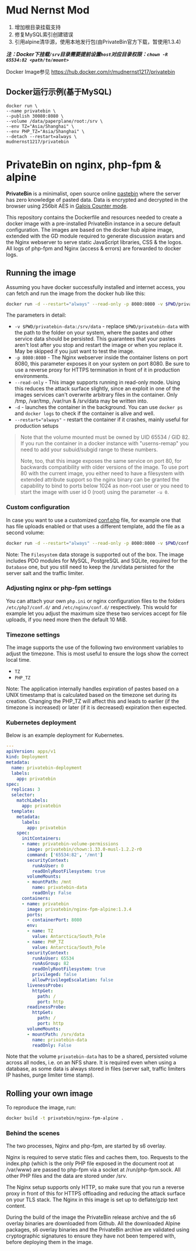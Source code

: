 # Mud Nernst Mod

1. 增加根目录挂载支持
2. 修复MySQL索引创建错误
3. 引用alpine清华源，使用本地发行包(由PrivateBin官方下载，暂使用1.3.4)

***注：Docker下挂载`/srv`目录需要提前设置`host`对应目录权限：`chown -R 65534:82 <path/to/mount>`***

Docker Image参见 <https://hub.docker.com/r/mudnernst1217/privatebin>

## Docker运行示例(基于MySQL)

```
docker run \
--name privatebin \
--publish 30080:8080 \
--volume /data/paperplane/root:/srv \
--env TZ="Asia/Shanghai" \
--env PHP_TZ="Asia/Shanghai" \
--detach --restart=always \
mudnernst1217/privatebin
```

# PrivateBin on nginx, php-fpm & alpine

**PrivateBin** is a minimalist, open source online [pastebin](https://en.wikipedia.org/wiki/Pastebin) where the server has zero knowledge of pasted data. Data is encrypted and decrypted in the browser using 256bit AES in [Galois Counter mode](https://en.wikipedia.org/wiki/Galois/Counter_Mode).

This repository contains the Dockerfile and resources needed to create a docker image with a pre-installed PrivateBin instance in a secure default configuration. The images are based on the docker hub alpine image, extended with the GD module required to generate discussion avatars and the Nginx webserver to serve static JavaScript libraries, CSS & the logos. All logs of php-fpm and Nginx (access & errors) are forwarded to docker logs.

## Running the image

Assuming you have docker successfully installed and internet access, you can fetch and run the image from the docker hub like this:

```bash
docker run -d --restart="always" --read-only -p 8080:8080 -v $PWD/privatebin-data:/srv/data privatebin/nginx-fpm-alpine
```

The parameters in detail:

- `-v $PWD/privatebin-data:/srv/data` - replace `$PWD/privatebin-data` with the path to the folder on your system, where the pastes and other service data should be persisted. This guarantees that your pastes aren't lost after you stop and restart the image or when you replace it. May be skipped if you just want to test the image.
- `-p 8080:8080` - The Nginx webserver inside the container listens on port 8080, this parameter exposes it on your system on port 8080. Be sure to use a reverse proxy for HTTPS termination in front of it in production environments.
- `--read-only` - This image supports running in read-only mode. Using this reduces the attack surface slightly, since an exploit in one of the images services can't overwrite arbitrary files in the container. Only /tmp, /var/tmp, /var/run & /srv/data may be written into.
- `-d` - launches the container in the background. You can use `docker ps` and `docker logs` to check if the container is alive and well.
- `--restart="always"` - restart the container if it crashes, mainly useful for production setups

> Note that the volume mounted must be owned by UID 65534 / GID 82. If you run the container in a docker instance with "userns-remap" you need to add your subuid/subgid range to these numbers.
> 
> Note, too, that this image exposes the same service on port 80, for backwards compatibility with older versions of the image. To use port 80 with the current image, you either need to have a filesystem with extended attribute support so the nginx binary can be granted the capability to bind to ports below 1024 as non-root user or you need to start the image with user id 0 (root) using the parameter `-u 0`.

### Custom configuration

In case you want to use a customized [conf.php](https://github.com/PrivateBin/PrivateBin/blob/master/cfg/conf.sample.php) file, for example one that has file uploads enabled or that uses a different template, add the file as a second volume:

```bash
docker run -d --restart="always" --read-only -p 8080:8080 -v $PWD/conf.php:/srv/cfg/conf.php:ro -v $PWD/privatebin-data:/srv/data privatebin/nginx-fpm-alpine
```

Note: The `Filesystem` data storage is supported out of the box. The image includes PDO modules for MySQL, PostgreSQL and SQLite, required for the `Database` one, but you still need to keep the /srv/data persisted for the server salt and the traffic limiter.

### Adjusting nginx or php-fpm settings

You can attach your own `php.ini` or nginx configuration files to the folders `/etc/php7/conf.d/` and `/etc/nginx/conf.d/` respectively. This would for example let you adjust the maximum size these two services accept for file uploads, if you need more then the default 10 MiB.

### Timezone settings

The image supports the use of the following two environment variables to adjust the timezone. This is most useful to ensure the logs show the correct local time.

- `TZ`
- `PHP_TZ`

Note: The application internally handles expiration of pastes based on a UNIX timestamp that is calculated based on the timezone set during its creation. Changing the PHP_TZ will affect this and leads to earlier (if the timezone is increased) or later (if it is decreased) expiration then expected.

### Kubernetes deployment

Below is an example deployment for Kubernetes.

```yaml
---
apiVersion: apps/v1
kind: Deployment
metadata:
  name: privatebin-deployment
  labels:
    app: privatebin
spec:
  replicas: 3
  selector:
    matchLabels:
      app: privatebin
  template:
    metadata:
      labels:
        app: privatebin
    spec:
      initContainers:
      - name: privatebin-volume-permissions
        image: privatebin/chown:1.33.0-musl-1.2.2-r0
        command: ['65534:82', '/mnt']
        securityContext:
          runAsUser: 0
          readOnlyRootFilesystem: true
        volumeMounts:
        - mountPath: /mnt
          name: privatebin-data
          readOnly: False
      containers:
      - name: privatebin
        image: privatebin/nginx-fpm-alpine:1.3.4
        ports:
        - containerPort: 8080
        env:
        - name: TZ
          value: Antarctica/South_Pole
        - name: PHP_TZ
          value: Antarctica/South_Pole
        securityContext:
          runAsUser: 65534
          runAsGroup: 82
          readOnlyRootFilesystem: true
          privileged: false
          allowPrivilegeEscalation: false
        livenessProbe:
          httpGet:
            path: /
            port: http
        readinessProbe:
          httpGet:
            path: /
            port: http
        volumeMounts:
        - mountPath: /srv/data
          name: privatebin-data
          readOnly: False
```

Note that the volume `privatebin-data` has to be a shared, persisted volume across all nodes, i.e. on an NFS share. It is required even when using a database, as some data is always stored in files (server salt, traffic limiters IP hashes, purge limiter time stamp).

## Rolling your own image

To reproduce the image, run:

```bash
docker build -t privatebin/nginx-fpm-alpine .
```

### Behind the scenes

The two processes, Nginx and php-fpm, are started by s6 overlay.

Nginx is required to serve static files and caches them, too. Requests to the index.php (which is the only PHP file exposed in the document root at /var/www) are passed to php-fpm via a socket at /run/php-fpm.sock. All other PHP files and the data are stored under /srv.

The Nginx setup supports only HTTP, so make sure that you run a reverse proxy in front of this for HTTPS offloading and reducing the attack surface on your TLS stack. The Nginx in this image is set up to deflate/gzip text content.

During the build of the image the PrivateBin release archive and the s6 overlay binaries are downloaded from Github. All the downloaded Alpine packages, s6 overlay binaries and the PrivateBin archive are validated using cryptographic signatures to ensure they have not been tempered with, before deploying them in the image.

